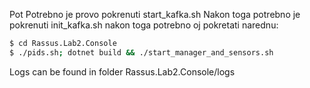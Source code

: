 Pot
Potrebno je provo pokrenuti start_kafka.sh
Nakon toga potrebno je pokrenuti init_kafka.sh
nakon toga potrebno oj pokretati narednu:
```bash
$ cd Rassus.Lab2.Console
$ ./pids.sh; dotnet build && ./start_manager_and_sensors.sh
```

Logs can be found in folder Rassus.Lab2.Console/logs
